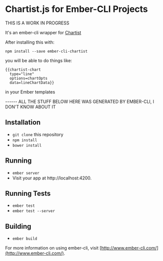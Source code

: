 # Chartist.js for Ember-CLI Projects

THIS IS A WORK IN PROGRESS

It's an ember-cli wrapper for [Chartist](https://github.com/gionkunz/chartist-js)

After installing this with:

```
npm install --save ember-cli-chartist
```

you will be able to do things like:

```
{{chartist-chart
  type="line"
  options=chartOpts
  data=lineChartData}}
```

in your Ember templates

------ ALL THE STUFF BELOW HERE WAS GENERATED BY EMBER-CLI, I DON'T KNOW ABOUT IT

## Installation

* `git clone` this repository
* `npm install`
* `bower install`

## Running

* `ember server`
* Visit your app at http://localhost:4200.

## Running Tests

* `ember test`
* `ember test --server`

## Building

* `ember build`

For more information on using ember-cli, visit [http://www.ember-cli.com/](http://www.ember-cli.com/).
